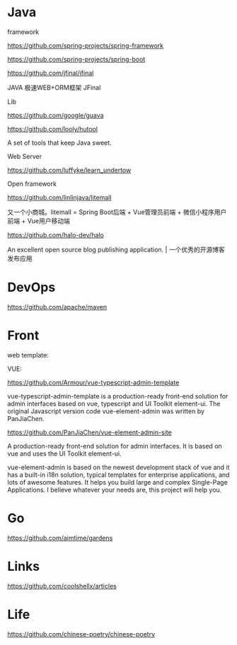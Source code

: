 # Java 
  framework
  
https://github.com/spring-projects/spring-framework

https://github.com/spring-projects/spring-boot

https://github.com/jfinal/jfinal

JAVA 极速WEB+ORM框架 JFinal


Lib

https://github.com/google/guava

https://github.com/looly/hutool

A set of tools that keep Java sweet.

Web Server

https://github.com/luffyke/learn_undertow


Open framework

https://github.com/linlinjava/litemall

又一个小商城。litemall = Spring Boot后端 + Vue管理员前端 + 微信小程序用户前端 + Vue用户移动端

https://github.com/halo-dev/halo

An excellent open source blog publishing application. | 一个优秀的开源博客发布应用

# DevOps

https://github.com/apache/maven

# Front 

web template:
  
  VUE:

https://github.com/Armour/vue-typescript-admin-template

vue-typescript-admin-template is a production-ready front-end solution for admin interfaces based on vue, typescript and UI Toolkit element-ui. The original Javascript version code vue-element-admin was written by PanJiaChen.

https://github.com/PanJiaChen/vue-element-admin-site

A production-ready front-end solution for admin interfaces. It is based on vue and uses the UI Toolkit element-ui.

vue-element-admin is based on the newest development stack of vue and it has a built-in i18n solution, typical templates for enterprise applications, and lots of awesome features. It helps you build large and complex Single-Page Applications. I believe whatever your needs are, this project will help you.

# Go
https://github.com/aimtime/gardens


# Links
https://github.com/coolshellx/articles

# Life
https://github.com/chinese-poetry/chinese-poetry
